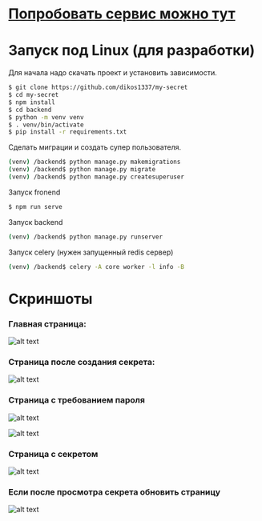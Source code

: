 # [Попробовать сервис можно тут](https://dikos1337.pythonanywhere.com/)

# Запуск под Linux (для разработки)

Для начала надо скачать проект и установить зависимости.
```sh
$ git clone https://github.com/dikos1337/my-secret
$ cd my-secret
$ npm install
$ cd backend
$ python -m venv venv
$ . venv/bin/activate
$ pip install -r requirements.txt
```
Cделать миграции и cоздать супер пользователя.
```sh
(venv) /backend$ python manage.py makemigrations
(venv) /backend$ python manage.py migrate
(venv) /backend$ python manage.py createsuperuser
```
Запуск fronend
```sh
$ npm run serve
```
Запуск backend
```sh
(venv) /backend$ python manage.py runserver
```
Запуск celery (нужен запущенный redis сервер)
```sh
(venv) /backend$ celery -A core worker -l info -B
```

# Скриншоты

<!-- https://imgur.com/a/rrCxAYl -->

### Главная страница:

![alt text](https://i.imgur.com/TsYnAKs.png)

### Страница после создания секрета:

![alt text](https://i.imgur.com/oGEBHS0.png)

### Страница с требованием пароля

![alt text](https://i.imgur.com/Rp52g8L.png)

![alt text](https://i.imgur.com/axzca8g.png)

### Страница с секретом

![alt text](https://i.imgur.com/1UJJEK5.png)

### Если после просмотра секрета обновить страницу
![alt text](https://i.imgur.com/OdAVnkJ.png)
